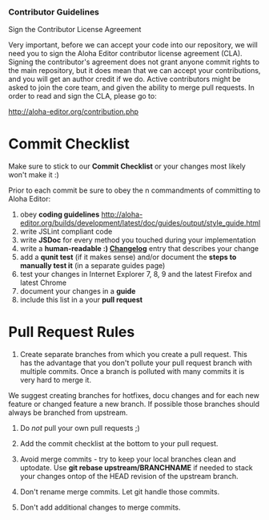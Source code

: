 ### Contributor Guidelines

Sign the Contributor License Agreement

Very important, before we can accept your code into our repository, we will need you to sign the Aloha Editor contributor license agreement (CLA). Signing the contributor's agreement does not grant anyone commit rights to the main repository, but it does mean that we can accept your contributions, and you will get an author credit if we do. Active contributors might be asked to join the core team, and given the ability to merge pull requests. In order to read and sign the CLA, please go to:

http://aloha-editor.org/contribution.php

# Commit Checklist

Make sure to stick to our **Commit Checklist** or your changes most likely won't make it :)

Prior to each commit be sure to obey the n commandments of committing to Aloha Editor:

1. obey **coding guidelines** http://aloha-editor.org/builds/development/latest/doc/guides/output/style_guide.html
1. write JSLint compliant code
1. write **JSDoc** for every method you touched during your implementation
1. write a **human-readable :) [Changelog](https://github.com/alohaeditor/Aloha-Editor/wiki/Changelog)** entry that describes your change
1. add a **qunit test** (if it makes sense) and/or document the **steps to manually test it** (in a separate guides page)
1. test your changes in Internet Explorer 7, 8, 9 and the latest Firefox and latest Chrome
1. document your changes in a **guide**
1. include this list in a your **pull request**

# Pull Request Rules

1. Create separate branches from which you create a pull request. This has the advantage that you don't pollute your pull request branch with multiple commits. Once a branch is polluted with many commits it is very hard to merge it. 

We suggest creating branches for hotfixes, docu changes and for each new feature or changed feature a new branch. If possible those branches should always be branched from upstream.

1. Do *not* pull your own pull requests ;)

1. Add the commit checklist at the bottom to your pull request.

1. Avoid merge commits - try to keep your local branches clean and uptodate. Use **git rebase upstream/BRANCHNAME** if needed to stack your changes ontop of the HEAD revision of the upstream branch.

1. Don't rename merge commits. Let git handle those commits.

1. Don't add additional changes to merge commits.


